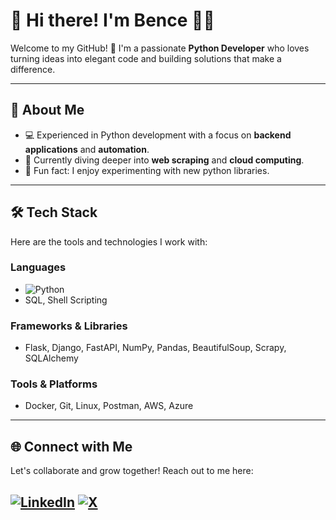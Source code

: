 # 👋 Hi there! I'm Bence 👨‍💻

Welcome to my GitHub! 🚀 I'm a passionate **Python Developer** who loves turning ideas into elegant code and building solutions that make a difference.

---

## 🐍 About Me
- 💻 Experienced in Python development with a focus on **backend applications** and **automation**.
- 🌱 Currently diving deeper into **web scraping** and **cloud computing**.
- 🎯 Fun fact: I enjoy experimenting with new python libraries.

---

## 🛠️ Tech Stack
Here are the tools and technologies I work with:

### Languages
- ![Python](https://img.shields.io/badge/-Python-3776AB?logo=python&logoColor=white&style=flat-square)
- SQL, Shell Scripting

### Frameworks & Libraries
- Flask, Django, FastAPI, NumPy, Pandas, BeautifulSoup, Scrapy, SQLAlchemy

### Tools & Platforms
- Docker, Git, Linux, Postman, AWS, Azure

---
## 🌐 Connect with Me
Let's collaborate and grow together! Reach out to me here:

[![LinkedIn](https://img.shields.io/badge/-LinkedIn-0077B5?logo=linkedin&logoColor=white&style=flat-square)](https://www.linkedin.com/in/bbognar/)
[![X](https://img.shields.io/badge/-X-000000?logo=x&logoColor=white&style=flat-square)](https://x.com/bbognar0209)
---